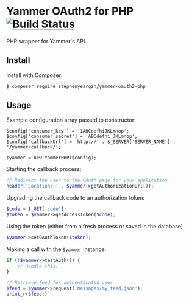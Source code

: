 # Yammer OAuth2 for PHP [![Build Status](https://travis-ci.org/stephenyeargin/yammer-oauth2-php.svg)](https://travis-ci.org/stephenyeargin/yammer-oauth2-php)

PHP wrapper for Yammer's API.

## Install

Install with Composer:

```bash
$ composer require stephenyeargin/yammer-oauth2-php
```

## Usage

Example configuration array passed to constructor:

```
$config['consumer_key'] = '1ABCdefhiJKLmnop';
$config['consumer_secret'] = 'ABCdefhi_JKLmnop';
$config['callbackUrl'] = 'http://' . $_SERVER['SERVER_NAME'] . '/yammer/callback/';

$yammer = new YammerPHP($config);
```

Starting the callback process:

```php
// Redirect the user to the OAuth page for your application
header('Location: ' . $yammer->getAuthorizationUrl());
```

Upgrading the callback code to an authorization token:

```php
$code = $_GET['code'];
$token = $yammer->getAccessToken($code);
```

Using the token (either from a fresh process or saved in the database)

```php
$yammer->setOAuthToken($token);
```

Making a call with the `$yammer` instance:

```php
if (!$yammer->testAuth()) {
    // Handle this.
}

// Retrieve feed for authenticated user
$feed = $yammer->request('messages/my_feed.json');
print_r($feed;)
```
